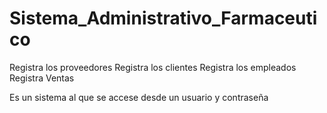 # Sistema_Administrativo_Farmaceutico

Registra los proveedores
Registra los clientes
Registra los empleados
Registra Ventas

Es un sistema al que se accese desde un usuario y contraseña
